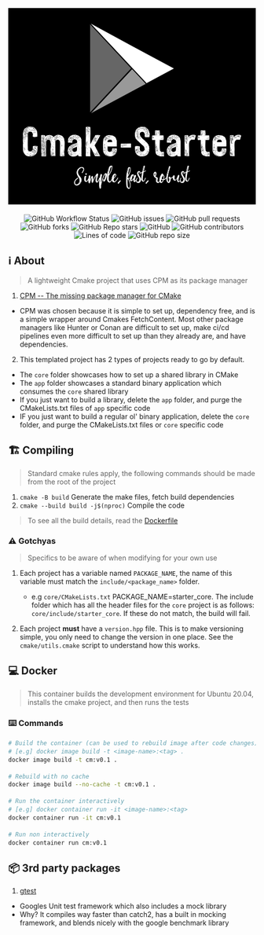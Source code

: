 <div align="center">
  <img width="1000" height="400" src="repo_assets/cmake-starter.jpg">
</div>

<br>
<div align="center">
  <img alt="GitHub Workflow Status" src="https://img.shields.io/github/workflow/status/mattcoding4days/cmake-starter/Unittests?label=Build%2FUnittests&logo=github&style=flat-square">
  <img alt="GitHub issues" src="https://img.shields.io/github/issues/mattcoding4days/cmake-starter?color=red&label=Issues&logo=github&style=flat-square">
  <img alt="GitHub pull requests" src="https://img.shields.io/github/issues-pr/mattcoding4days/cmake-starter?color=blue&label=Pull%20Requests&logo=github&style=flat-square">
  <img alt="GitHub forks" src="https://img.shields.io/github/forks/mattcoding4days/cmake-starter?label=Forks&logo=github&style=flat-square">
  <img alt="GitHub Repo stars" src="https://img.shields.io/github/stars/mattcoding4days/cmake-starter?label=Stars&logo=github&style=flat-square">
  <img alt="GitHub" src="https://img.shields.io/github/license/mattcoding4days/cmake-starter?color=blue&label=License&logo=github&style=flat-square">
  <img alt="GitHub contributors" src="https://img.shields.io/github/contributors/mattcoding4days/cmake-starter?color=blue&logo=github&style=flat-square">
  <img alt="Lines of code" src="https://img.shields.io/tokei/lines/github/mattcoding4days/cmake-starter?label=Total%20Lines%20Of%20Code&logo=github&style=flat-square">
  <img alt="GitHub repo size" src="https://img.shields.io/github/repo-size/mattcoding4days/cmake-starter?label=Repo%20Size&logo=github&style=flat-square">
</div>

## :information_source: About 

> A lightweight Cmake project that uses CPM as its package manager

1. [CPM -- The missing package manager for CMake](https://github.com/cpm-cmake/CPM.cmake)
  - CPM was chosen because it is simple to set up, dependency free, and is a simple wrapper around
    Cmakes FetchContent. Most other package managers like Hunter or Conan are difficult to set up,
    make ci/cd pipelines even more difficult to set up than they already are, and have dependencies.
    
2. This templated project has 2 types of projects ready to go by default.
  - The `core` folder showcases how to set up a shared library in CMake
  - The `app` folder showcases a standard binary application which consumes the `core` shared library
  - If you just want to build a library, delete the `app` folder, and purge the CMakeLists.txt files of `app` specific code
  - IF you just want to build a regular ol' binary application, delete the `core` folder, and purge the CMakeLists.txt files or `core` specific code

## :building_construction: Compiling

> Standard cmake rules apply, the following commands should be made from the root of the project

1. `cmake -B build` Generate the make files, fetch build dependencies
2. `cmake --build build -j$(nproc)` Compile the code

> To see all the build details, read the [Dockerfile](https://github.com/mattcoding4days/cmake-starter/blob/main/Dockerfile)

### :warning: Gotchyas

> Specifics to be aware of when modifying for your own use

1. Each project has a variable named `PACKAGE_NAME`, the name of this variable
   must match the `include/<package_name>` folder.
   - e.g `core/CMakeLists.txt` PACKAGE_NAME=starter_core.
     The include folder which has all the header files for the `core` project
     is as follows: `core/include/starter_core`. If these do not match, the build will fail.
     
2. Each project **must** have a `version.hpp` file. This is to make versioning simple, you only need
   to change the version in one place. See the `cmake/utils.cmake` script to understand how this works.
     
## :computer: Docker

> This container builds the development environment for Ubuntu 20.04,
> installs the cmake project, and then runs the tests

### :keyboard: Commands

```bash
# Build the container (can be used to rebuild image after code changes)
# [e.g] docker image build -t <image-name>:<tag> .
docker image build -t cm:v0.1 .

# Rebuild with no cache
docker image build --no-cache -t cm:v0.1 .

# Run the container interactively
# [e.g] docker container run -it <image-name>:<tag>
docker container run -it cm:v0.1

# Run non interactively
docker container run cm:v0.1
```

## :package: 3rd party packages
1. [gtest](https://github.com/google/googletest)
  - Googles Unit test framework which also includes a mock library
  - Why? It compiles way faster than catch2, has a built in mocking framework, and blends nicely
    with the google benchmark library

